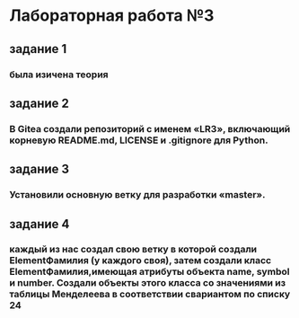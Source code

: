 # Лабораторная работа №3
## задание 1 
### была изичена теория 
## задание 2 
### В Gitea создали репозиторий с именем «LR3», включающий корневую README.md, LICENSE и .gitignore для Python.
## задание 3  
### Установили основную ветку для разработки «master».
## задание 4 
### каждый из нас создал свою ветку в которой создали ElementФамилия (у каждого своя), затем создали класс ElementФамилия,имеющая атрибуты объекта name, symbol и number. Создали объекты этого класса со значениями из таблицы Менделеева в соответствии свариантом по списку 24  
